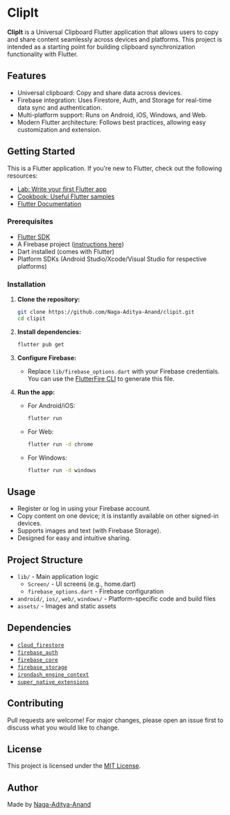 # ClipIt

**ClipIt** is a Universal Clipboard Flutter application that allows users to copy and share content seamlessly across devices and platforms. This project is intended as a starting point for building clipboard synchronization functionality with Flutter.

## Features

- Universal clipboard: Copy and share data across devices.
- Firebase integration: Uses Firestore, Auth, and Storage for real-time data sync and authentication.
- Multi-platform support: Runs on Android, iOS, Windows, and Web.
- Modern Flutter architecture: Follows best practices, allowing easy customization and extension.

## Getting Started

This is a Flutter application. If you're new to Flutter, check out the following resources:

- [Lab: Write your first Flutter app](https://docs.flutter.dev/get-started/codelab)
- [Cookbook: Useful Flutter samples](https://docs.flutter.dev/cookbook)
- [Flutter Documentation](https://docs.flutter.dev/)

### Prerequisites

- [Flutter SDK](https://docs.flutter.dev/get-started/install)
- A Firebase project ([instructions here](https://firebase.google.com/docs/flutter/setup?platform=ios))
- Dart installed (comes with Flutter)
- Platform SDKs (Android Studio/Xcode/Visual Studio for respective platforms)

### Installation

1. **Clone the repository:**
   ```sh
   git clone https://github.com/Naga-Aditya-Anand/clipit.git
   cd clipit
   ```

2. **Install dependencies:**
   ```sh
   flutter pub get
   ```

3. **Configure Firebase:**
   - Replace `lib/firebase_options.dart` with your Firebase credentials. You can use the [FlutterFire CLI](https://firebase.flutter.dev/docs/cli/) to generate this file.

4. **Run the app:**
   - For Android/iOS:
     ```sh
     flutter run
     ```
   - For Web:
     ```sh
     flutter run -d chrome
     ```
   - For Windows:
     ```sh
     flutter run -d windows
     ```

## Usage

- Register or log in using your Firebase account.
- Copy content on one device; it is instantly available on other signed-in devices.
- Supports images and text (with Firebase Storage).
- Designed for easy and intuitive sharing.

## Project Structure

- `lib/` - Main application logic
  - `Screen/` - UI screens (e.g., home.dart)
  - `firebase_options.dart` - Firebase configuration
- `android/`, `ios/`, `web/`, `windows/` - Platform-specific code and build files
- `assets/` - Images and static assets

## Dependencies

- [`cloud_firestore`](https://pub.dev/packages/cloud_firestore)
- [`firebase_auth`](https://pub.dev/packages/firebase_auth)
- [`firebase_core`](https://pub.dev/packages/firebase_core)
- [`firebase_storage`](https://pub.dev/packages/firebase_storage)
- [`irondash_engine_context`](https://pub.dev/packages/irondash_engine_context)
- [`super_native_extensions`](https://pub.dev/packages/super_native_extensions)

## Contributing

Pull requests are welcome! For major changes, please open an issue first to discuss what you would like to change.

## License

This project is licensed under the [MIT License](LICENSE).

## Author

Made by [Naga-Aditya-Anand](https://github.com/Naga-Aditya-Anand)
